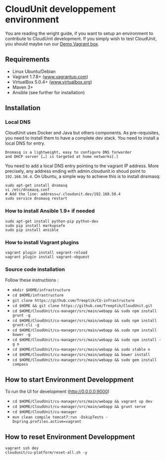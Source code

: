 
# CloudUnit developpement environment

You are reading the wright guide, if you want to setup an environment to contribute to CloudUnit development.
If you simply wish to test CloudUnit, you should maybe run our [Demo Vagrant box](DEMO-GUIDE.md).

## Requirements

* Linux Ubuntu/Debian 
* Vagrant 1.7.8+ (www.vagrantup.com)
* VirtualBox 5.0.4+ (www.virtualbox.org)
* Maven 3+
* Ansible (see further for installation)

## Installation 

### Local DNS

CloudUnit uses Docker and Java but others components. As pre-requisites, you need to install them to have a complete dev stack. You need to install a local DNS for entry.
```
Dnsmasq is a lightweight, easy to configure DNS forwarder 
and DHCP server […] is targeted at home networks[.]
```
You need to add a local DNS entry pointing to the vagrant IP address. More precisely, any address ending with admin.cloudunit.io shoud point to `192.168.50.4`. On Ubuntu, a simple way to achieve this is to install dnsmasq:
```
sudo apt-get install dnsmasq
vi /etc/dnsmasq.conf
# Add the line: address=/.cloudunit.dev/192.168.50.4                      
sudo service dnsmasq restart
```

### How to install Ansible 1.9+ if needed

```
sudo apt-get install python-pip python-dev
sudo pip install markupsafe
sudo pip install ansible
```

### How to install Vagrant plugins
```
vagrant plugin install vagrant-reload
vagrant plugin install vagrant-vbguest
```
### Source code installation

Follow these instructions : 
* `mkdir $HOME/infrastructure`
* `cd $HOME/infrastructure`
* `git clone https://github.com/Treeptik/CU-infrastructure`
* `cd $HOME && git clone https://github.com/Treeptik/CloudUnit.git`
* `cd $HOME/CloudUnit/cu-manager/src/main/webapp && sudo npm install grunt -g`
* `cd $HOME/CloudUnit/cu-manager/src/main/webapp && sudo npm install grunt-cli -g`
* `cd $HOME/CloudUnit/cu-manager/src/main/webapp && sudo npm install bower -g`
* `cd $HOME/CloudUnit/cu-manager/src/main/webapp && sudo npm install -g n`
* `cd $HOME/CloudUnit/cu-manager/src/main/webapp && sudo stable n`
* `cd $HOME/CloudUnit/cu-manager/src/main/webapp && bower install`
* `cd $HOME/CloudUnit/cu-manager/src/main/webapp && sudo gem install compass`

## How to start Environment Developpment

To run the UI for development (http://0.0.0.0:9000)
*  `cd $HOME/CloudUnit/cu-manager/src/main/webapp && vagrant up dev`
*  `cd $HOME/CloudUnit/cu-manager/src/main/webapp && grunt serve`
*  `cd $HOME/CloudUnit/cu-manager`
*  `mvn clean compile tomcat7:run -DskipTests -Dspring.profiles.active=vagrant`

## How to reset Environment Developpment

```
vagrant ssh dev
cloudunit/cu-platform/reset-all.sh -y
```

